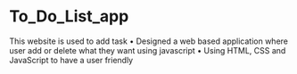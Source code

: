 # To_Do_List_app
This website is used to add task
• Designed a web based application where user add or delete what they 
want using javascript
• Using HTML, CSS and JavaScript to have a user friendly
